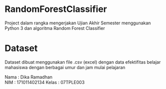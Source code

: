 # RandomForestClassifier
Project dalam rangka mengerjakan Ujian Akhir Semester menggunakan Python 3 dan algoritma Random Forest Classifier

# Dataset
Dataset dibuat menggunakan file .csv (excel) dengan data efektifitas belajar mahasiswa dengan berbagai umur dan jam mulai pelajaran

Nama : Dika Ramadhan <br>
NIM : 171011402134
Kelas : 07TPLE003

